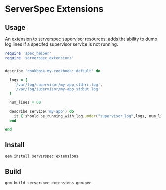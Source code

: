 ServerSpec Extensions
=====

Usage
-----
An extension to serverspec supervisor resources.
adds the ability to dump log lines if a specifed supervisor service is not running.

```ruby
require 'spec_helper'
require 'serverspec_extensions'


describe 'cookbook-my-cookbook::default' do

  logs = [
    '/var/log/supervisor/my-app_stderr.log',
    '/var/log/supervisor/my-app_stdout.log'
  ]

  num_lines = 60

  describe service('my-app') do
    it { should be_running_with_log.under("supervisor_log",logs, num_lines) }
  end

end
```

Install
-----
```bash
gem install serverspec_extensions
```

Build
-----
```bash
gem build serverspec_extensions.gemspec
```
